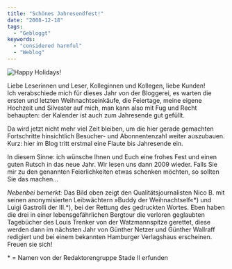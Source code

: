```yaml
---
title: "Schönes Jahresendfest!"
date: "2008-12-18"
tags:
  - "Gebloggt"
keywords:
  - "considered harmful"
  - "Weblog"
---
```


![Happy Holidays!](/images/codecandies/happyholidays.jpg)

Liebe Leserinnen und Leser, Kolleginnen und Kollegen, liebe Kunden!<br>
Ich verabschiede mich für dieses Jahr von der Bloggerei, es warten die ersten und letzten Weihnachtseinkäufe, die Feiertage, meine eigene Hochzeit und Silvester auf mich, man kann also mit Fug und Recht behaupten: der Kalender ist auch zum Jahresende gut gefüllt.

Da wird jetzt nicht mehr viel Zeit bleiben, um die hier gerade gemachten Fortschritte hinsichtlich Besucher- und Abonnentenzahl weiter auszubauen. Kurz: hier im Blog tritt erstmal eine Flaute bis Jahresende ein.

In diesem Sinne: ich wünsche Ihnen und Euch eine frohes Fest und einen guten Rutsch in das neue Jahr. Wir lesen uns dann 2009 wieder. Falls Sie mir zu den genannten Feierlichkeiten etwas schenken möchten, so sollten Sie das machen…

_Nebenbei bemerkt:_ Das Bild oben zeigt den Qualitätsjournalisten Nico B. mit seinen anonymisierten Leibwächtern »Buddy der Weihnachtself«\*) und Luigi Gastrolli der III.\*), bei der Rettung des gedruckten Wortes. Eben haben die drei in einer lebensgefährlichen Bergtour die verloren geglaubten Tagebücher des Louis Trenker von der Watzmannspitze gerettet, diese werden dann im nächsten Jahr von Günther Netzer und Günther Wallraff redigiert und bei einem bekannten Hamburger Verlagshaus erscheinen. Freuen sie sich!

\* = Namen von der Redaktorengruppe Stade II erfunden
